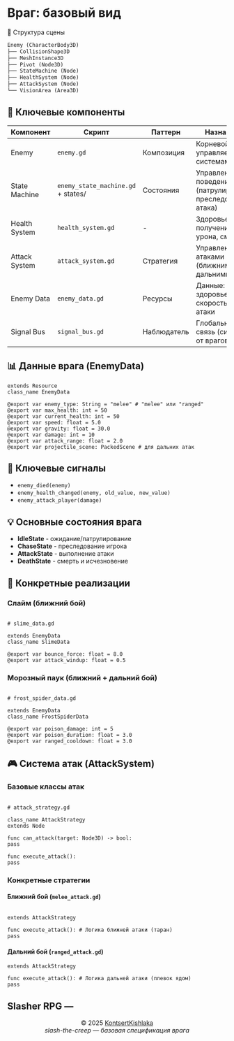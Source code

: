 # Враг: базовый вид

🎯 Структура сцены

```md
Enemy (CharacterBody3D)
├── CollisionShape3D
├── MeshInstance3D
├── Pivot (Node3D)
├── StateMachine (Node)
├── HealthSystem (Node)
├── AttackSystem (Node)
└── VisionArea (Area3D)
```

## 🧩 Ключевые компоненты

| Компонент     | Скрипт                             | Паттерн     | Назначение                                                   |
| ------------- | ---------------------------------- | ----------- | ------------------------------------------------------------ |
| Enemy         | `enemy.gd`                         | Композиция  | Корневой узел, управляет всеми системами врага               |
| State Machine | `enemy_state_machine.gd` + states/ | Состояния   | Управление поведением (патрулирование, преследование, атака) |
| Health System | `health_system.gd`                 | -           | Здоровье, получение урона, смерть                            |
| Attack System | `attack_system.gd`                 | Стратегия   | Управление атаками (ближними и дальними)                     |
| Enemy Data    | `enemy_data.gd`                    | Ресурсы     | Данные: здоровье, урон, скорость, тип атаки                  |
| Signal Bus    | `signal_bus.gd`                    | Наблюдатель | Глобальная связь (сигналы от врагов)                         |

## 📊 Данные врага (EnemyData)

```gdscript
extends Resource
class_name EnemyData

@export var enemy_type: String = "melee" # "melee" или "ranged"
@export var max_health: int = 50
@export var current_health: int = 50
@export var speed: float = 5.0
@export var gravity: float = 30.0
@export var damage: int = 10
@export var attack_range: float = 2.0
@export var projectile_scene: PackedScene # для дальних атак
```

## 📡 Ключевые сигналы

- `enemy_died(enemy)`
- `enemy_health_changed(enemy, old_value, new_value)`
- `enemy_attack_player(damage)`

## 💡 Основные состояния врага

- **IdleState** - ожидание/патрулирование
- **ChaseState** - преследование игрока
- **AttackState** - выполнение атаки
- **DeathState** - смерть и исчезновение

## 🎯 Конкретные реализации

### Слайм (ближний бой)

```gdscript

# slime_data.gd

extends EnemyData
class_name SlimeData

@export var bounce_force: float = 8.0
@export var attack_windup: float = 0.5
```

### Морозный паук (ближний + дальний бой)

```gdscript

# frost_spider_data.gd

extends EnemyData
class_name FrostSpiderData

@export var poison_damage: int = 5
@export var poison_duration: float = 3.0
@export var ranged_cooldown: float = 3.0
```

## 🎮 Система атак (AttackSystem)

### Базовые классы атак

```gdscript

# attack_strategy.gd

class_name AttackStrategy
extends Node

func can_attack(target: Node3D) -> bool:
pass

func execute_attack():
pass
```

### Конкретные стратегии

#### Ближний бой (`melee_attack.gd`)

```gdscript

extends AttackStrategy

func execute_attack(): # Логика ближней атаки (таран)
pass
```

#### Дальний бой (`ranged_attack.gd`)

```gdscript
extends AttackStrategy

func execute_attack(): # Логика дальней атаки (плевок ядом)
pass
```

Slasher RPG — 
---

<div align="center">
  <span>© 2025 <a href="https://github.com/KontsertKishlaka" targer="_blank">KontsertKishlaka</a></span>
  <br>
  <span><i>slash-the-creep — базовая спецификация врага</i></span>
</div>
